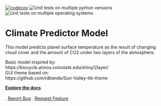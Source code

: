 [![codecov](https://codecov.io/gh/NERC-DTP-Students/climate-predictor/branch/main/graph/badge.svg?token=B7FWJCAPWX)](https://codecov.io/gh/NERC-DTP-Students/climate-predictor)
![Unit tests on multiple python versions](https://github.com/NERC-DTP-Students/climate-predictor/actions/workflows/unit-tests.yml/badge.svg)
![Unit tests on multiple operating systems](https://github.com/NERC-DTP-Students/climate-predictor/actions/workflows/os-tests.yml/badge.svg)




# Climate Predictor Model 

<p>
    This model predicts planet surface temperature as the result of changing cloud cover and the amount of CO2 under two layers of the atmosphere. 
</p> 
    
<p>
    Basic model inspired by: <br/>
    https://biocycle.atmos.colostate.edu/shiny/2layer/ <br/>
GUI theme based on:<br/> https://github.com/rdbende/Sun-Valley-ttk-theme
</p>
<p>
      <a href="https://climate-predictor.io/en/latest/index.html"><strong>Explore the docs </strong></a>
    <br/>
    <br/>
      .
      <a href="https://github.com/NERC-DTP-Students/climate-predictor/issues">Report Bug</a>
      .
      <a href="https://github.com/NERC-DTP-Students/climate-predictor/issues">Request Feature</a>
</p>
    </div>
    
  

